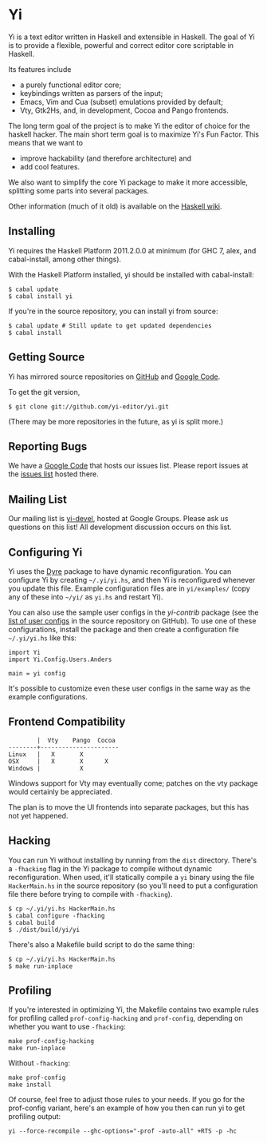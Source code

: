 # Yi

Yi is a text editor written in Haskell and extensible in Haskell. The goal of Yi is to provide a flexible, powerful and correct editor core scriptable in Haskell.

Its features include

* a purely functional editor core;
* keybindings written as parsers of the input;
* Emacs, Vim and Cua (subset) emulations provided by default;
* Vty, Gtk2Hs, and, in development, Cocoa and Pango frontends.

The long term goal of the project is to make Yi the editor of choice for the haskell hacker. The main short term goal is to maximize Yi's Fun Factor. This means that we want to

* improve hackability (and therefore architecture) and
* add cool features.

We also want to simplify the core Yi package to make it more accessible, splitting some parts into several packages.

Other information (much of it old) is available on the [Haskell wiki][haskellwiki].

## Installing

Yi requires the Haskell Platform 2011.2.0.0 at minimum (for GHC 7, alex, and cabal-install, among other things).

With the Haskell Platform installed, yi should be installed with cabal-install:

    $ cabal update
    $ cabal install yi

If you're in the source repository, you can install yi from source:

    $ cabal update # Still update to get updated dependencies
    $ cabal install

## Getting Source

Yi has mirrored source repositories on [GitHub][github] and [Google Code][googlecode].

To get the git version,

    $ git clone git://github.com/yi-editor/yi.git

(There may be more repositories in the future, as yi is split more.)

## Reporting Bugs

We have a [Google Code][googlecode] that hosts our issues list. Please report issues at the [issues list][issueslist] hosted there.

## Mailing List

Our mailing list is [yi-devel][], hosted at Google Groups. Please ask us questions on this list! All development discussion occurs on this list.

## Configuring Yi

Yi uses the [Dyre][dyre] package to have dynamic reconfiguration. You can configure Yi by creating `~/.yi/yi.hs`, and then Yi is reconfigured whenever you update this file. Example configuration files are in `yi/examples/` (copy any of these into `~/yi/` as `yi.hs` and restart Yi).

You can also use the sample user configs in the _yi-contrib_ package (see the [list of user configs][userconfigs] in the source repository on GitHub). To use one of these configurations, install the package and then create a configuration file `~/.yi/yi.hs` like this:

    import Yi
    import Yi.Config.Users.Anders

    main = yi config

It's possible to customize even these user configs in the same way as the example configurations.

## Frontend Compatibility

            |  Vty    Pango  Cocoa
    --------+----------------------
    Linux   |   X       X
    OSX     |   X       X      X
    Windows |           X

Windows support for Vty may eventually come; patches on the vty package would certainly be appreciated.

The plan is to move the UI frontends into separate packages, but this has not yet happened.

## Hacking

You can run Yi without installing by running from the `dist` directory. There's a `-fhacking` flag in the Yi package to compile without dynamic reconfiguration. When used, it'll statically compile a `yi` binary using the file `HackerMain.hs` in the source repository (so you'll need to put a configuration file there before trying to compile with `-fhacking`).

    $ cp ~/.yi/yi.hs HackerMain.hs
    $ cabal configure -fhacking
    $ cabal build
    $ ./dist/build/yi/yi

There's also a Makefile build script to do the same thing:

    $ cp ~/.yi/yi.hs HackerMain.hs
    $ make run-inplace

## Profiling

If you're interested in optimizing Yi, the Makefile contains two example rules for profiling called `prof-config-hacking` and `prof-config`, depending on whether you want to use `-fhacking`:

    make prof-config-hacking
    make run-inplace

Without `-fhacking`:

    make prof-config
    make install

Of course, feel free to adjust those rules to your needs. If you go for the prof-config variant, here's an example of how you then can run yi to get profiling output:

    yi --force-recompile --ghc-options="-prof -auto-all" +RTS -p -hc

[haskellwiki]: http://haskell.org/haskellwiki/Yi
[github]: https://github.com/yi-editor/
[googlecode]: http://code.google.com/p/yi-editor/
[issueslist]: http://code.google.com/p/yi-editor/issues/list
[yi-devel]: http://groups.google.com/group/yi-devel
[dyre]: http://hackage.haskell.org/package/dyre
[userconfigs]: https://github.com/yi-editor/yi/tree/master/yi-contrib/src/Yi/Config/Users
